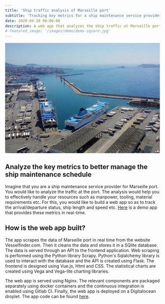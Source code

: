 ```yaml
---
title: 'Ship traffic analysis of Marseille port'
subtitle: 'Tracking key metrics for a ship maintenance service provider'
date: 2020-04-30 00:00:00
description: A web app that analyzes the ship traffic at Marseille port in real-time. Built with Python, and Flask for the backend, SQlite for data storage, Vue (javascript) for the front-end, Vega and Vega-lite for graphics, Docker desktop and Docker-compose for packaging the app and Gitlab CI for continuous deployment.
# featured_image: '/images/demo/demo-square.jpg'
---
```


![](/images/projects/port.jpg)

## Analyze the key metrics to better manage the ship maintenance schedule 

Imagine that you are a ship maintenance service provider for Marseille port. You would like to analyze the traffic at the port. The analysis would help you to effectively handle your resources such as manpower, tooling, material requirements etc. For this, you would like to build a web app so as to track the arrival/departure status, ship length and speed etc. [Here](https://ship-traffic-app.datacanvas.ch) is a demo app that provides these metrics in real-time.

## How is the web app built?

The app scrapes the data of Marseille port in real time from the website Vesselfinder.com. Then it cleans the data and stores it in a SQlite database. The data is served through an API to the frontend application. Web scraping is performed using the Python library Scrapy. Python's Sqlalchemy library is used to interact with the database and the API is created using Flask. The frontend is designed using Vue.js, Html and CSS. The statistical charts are created using Vega and Vega-lite charting libraries. 

The web app is served using Nginx. The relevant components are packaged separately using docker containers and the continuous integration is enabled using Gitlab CI. Finally, the web app is deployed on a Digitalocean droplet. The app code can be found [here](https://gitlab.com/martandsinghal/scrapy-flask-vue-dashboard).